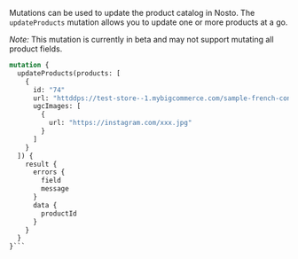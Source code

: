 Mutations can be used to update the product catalog in Nosto. The `updateProducts` mutation allows you to update one or more products at a go.

*Note:* This mutation is currently in beta and may not support mutating all product fields.


```graphql
mutation {
  updateProducts(products: [
    {
      id: "74"
      url: "httddps://test-store--1.mybigcommerce.com/sample-french-connection-straw-bag/"
      ugcImages: [
        {
          url: "https://instagram.com/xxx.jpg"
        }
      ]
    }
  ]) {
    result {
      errors {
        field
        message
      }
      data {
        productId
      }
    }
  }
}```
